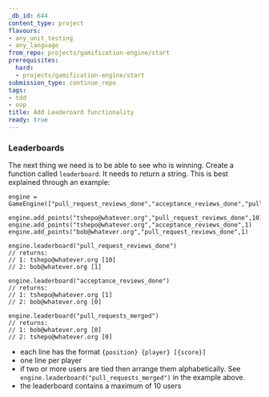 ```yaml
---
_db_id: 644
content_type: project
flavours:
- any_unit_testing
- any_language
from_repo: projects/gamification-engine/start
prerequisites:
  hard:
  - projects/gamification-engine/start
submission_type: continue_repo
tags:
- tdd
- oop
title: Add Leaderoard functionality
ready: true
---
```



### Leaderboards

The next thing we need is to be able to see who is winning. Create a function called `leaderboard`. It needs to return a string. This is best explained through an example:

```
engine = GameEngine(["pull_request_reviews_done","acceptance_reviews_done","pull_requests_made","pull_requests_merged"])

engine.add_points("tshepo@whatever.org","pull_request_reviews_done",10)
engine.add_points("tshepo@whatever.org","acceptance_reviews_done",1)
engine.add_points("bob@whatever.org","pull_request_reviews_done",1)

engine.leaderboard("pull_request_reviews_done")
// returns:
// 1: tshepo@whatever.org [10]
// 2: bob@whatever.org [1]

engine.leaderboard("acceptance_reviews_done")
// returns:
// 1: tshepo@whatever.org [1]
// 2: bob@whatever.org [0]

engine.leaderboard("pull_requests_merged")
// returns:
// 1: bob@whatever.org [0]
// 2: tshepo@whatever.org [0]
```

- each line has the format `{position} {player} [{score}]`
- one line per player
- if two or more users are tied then arrange them alphabetically. See `engine.leaderboard("pull_requests_merged")` in the example above.
- the leaderboard contains a maximum of 10 users